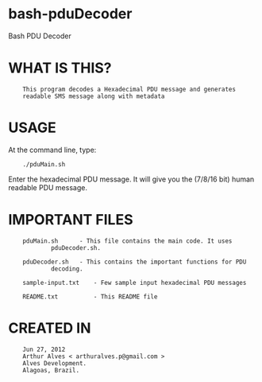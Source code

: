 bash-pduDecoder
===============

Bash PDU Decoder


WHAT IS THIS?
=====================================================

		This program decodes a Hexadecimal PDU message and generates
		readable SMS message along with metadata


USAGE
=====================================================

At the command line, type:

		./pduMain.sh

Enter the hexadecimal PDU message. It will give you the (7/8/16 bit) human readable PDU message.


IMPORTANT FILES
=====================================================

		pduMain.sh      - This file contains the main code. It uses
				pduDecoder.sh.

		pduDecoder.sh   - This contains the important functions for PDU
				decoding.

		sample-input.txt    - Few sample input hexadecimal PDU messages

		README.txt          - This README file



CREATED IN
=====================================================

 		Jun 27, 2012
		Arthur Alves < arthuralves.p@gmail.com >
		Alves Development.
		Alagoas, Brazil.
